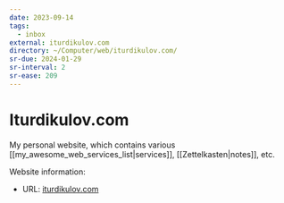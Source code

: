 ```yaml
---
date: 2023-09-14
tags:
  - inbox
external: iturdikulov.com
directory: ~/Computer/web/iturdikulov.com/
sr-due: 2024-01-29
sr-interval: 2
sr-ease: 209
---
```


# Iturdikulov.com

My personal website, which contains various
[[my_awesome_web_services_list|services]], [[Zettelkasten|notes]], etc.

Website information:

- URL: [iturdikulov.com](https://iturdikulov.com)

